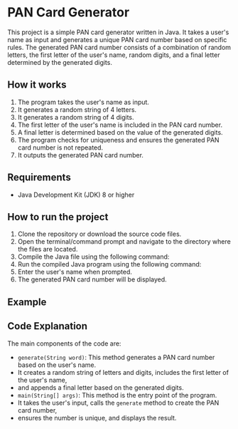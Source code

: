 # PAN Card Generator

This project is a simple PAN card generator written in Java. It takes a user's name as input and generates a unique PAN card number based on specific rules. The generated PAN card number consists of a combination of random letters, the first letter of the user's name, random digits, and a final letter determined by the generated digits.

## How it works

1. The program takes the user's name as input.
2. It generates a random string of 4 letters.
3. It generates a random string of 4 digits.
4. The first letter of the user's name is included in the PAN card number.
5. A final letter is determined based on the value of the generated digits.
6. The program checks for uniqueness and ensures the generated PAN card number is not repeated.
7. It outputs the generated PAN card number.

## Requirements

- Java Development Kit (JDK) 8 or higher

## How to run the project

1. Clone the repository or download the source code files.
2. Open the terminal/command prompt and navigate to the directory where the files are located.
3. Compile the Java file using the following command:
4. Run the compiled Java program using the following command:
5. Enter the user's name when prompted.
6. The generated PAN card number will be displayed.

## Example


## Code Explanation

The main components of the code are:

- `generate(String word)`: This method generates a PAN card number based on the user's name.
- It creates a random string of letters and digits, includes the first letter of the user's name,
- and appends a final letter based on the generated digits.
- `main(String[] args)`: This method is the entry point of the program.
- It takes the user's input, calls the `generate` method to create the PAN card number,
- ensures the number is unique, and displays the result.
